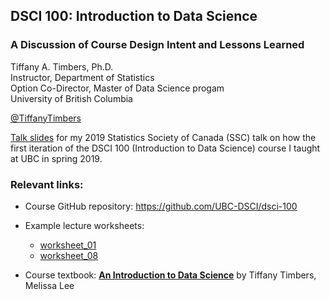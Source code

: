 ## DSCI 100: Introduction to Data Science 
### A Discussion of Course Design Intent and Lessons Learned
Tiffany A. Timbers, Ph.D. </br>
Instructor, Department of Statistics </br>
Option Co-Director, Master of Data Science progam </br>
University of British Columbia

[@TiffanyTimbers](https://twitter.com/TiffanyTimbers)

[Talk slides](https://ttimbers.github.io/dsci-100-ssc-2019/dsci-100-ssc-2019.html) for my 2019 Statistics Society of Canada (SSC) talk on how the first iteration of the DSCI 100 (Introduction to Data Science) course I taught at UBC in spring 2019.

### Relevant links:
- Course GitHub repository: https://github.com/UBC-DSCI/dsci-100

- Example lecture worksheets: 
  - [worksheet_01](https://cybera.syzygy.ca/jupyter/hub/user-redirect/git-pull?repo=https%3A%2F%2Fgithub.com%2FUBC-DSCI%2Fdsci-100&branch=master&urlpath=tree%2Fdsci-100%2Fmaterials%2Fworksheet_01%2Fworksheet_01.ipynb)
  - [worksheet_08](https://cybera.syzygy.ca/jupyter/hub/user-redirect/git-pull?repo=https%3A%2F%2Fgithub.com%2FUBC-DSCI%2Fdsci-100&branch=master&urlpath=tree%2Fdsci-100%2Fmaterials%2Fworksheet_08%2Fworksheet_08.ipynb)

- Course textbook: 
**[An Introduction to Data Science](https://ubc-dsci.github.io/introduction-to-datascience/)** by Tiffany Timbers, Melissa Lee 

